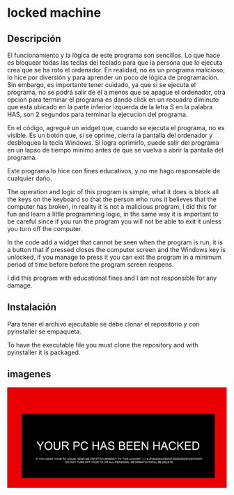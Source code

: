 # locked machine


## Descripción

El funcionamiento y la lógica de este programa son sencillos. Lo que hace es bloquear todas las teclas del teclado para que la persona que lo ejecuta crea que se ha roto el ordenador. 
En realidad, no es un programa malicioso; lo hice por diversión y para aprender un poco de lógica de programación. Sin embargo, es importante tener cuidado, ya que si se ejecuta el programa, no se podrá salir de él a menos que se apague el ordenador, otra opcion para terminar el programa es dando click en un recuadro diminuto que esta ubicado en la parte inferior izquerda de la letra S en la palabra HAS, son 2 segundos para terminar la ejecucion del programa.

En el código, agregué un widget que, cuando se ejecuta el programa, no es visible. Es un botón que, si se oprime, cierra la pantalla del ordenador y desbloquea la tecla Windows.
Si logra oprimirlo, puede salir del programa en un lapso de tiempo mínimo antes de que se vuelva a abrir la pantalla del programa.

Este programa lo hice con fines educativos, y no me hago responsable de cualquier daño.




The operation and logic of this program is simple, what it does is block all the keys on the keyboard so that the person who runs it believes that the computer 
has broken, in reality it is not a malicious program, I did this for fun and learn a little programming logic, in the same way it is important to be careful since 
if you run the program you will not be able to exit it unless you turn off the computer.

In the code add a widget that cannot be seen when the program is run, it is a button that if pressed closes the computer screen and the Windows key is unlocked, 
if you manage to press it you can exit the program in a minimum period of time before before the program screen reopens.

I did this program with educational fines and I am not responsible for any damage.


## Instalación

Para tener el archivo ejecutable se debe clonar el repositorio y con pyinstaller se empaqueta.

To have the executable file you must clone the repository and with pyinstaller it is packaged.

## imagenes

![vista previa del programa](assets/preview_img.png)
